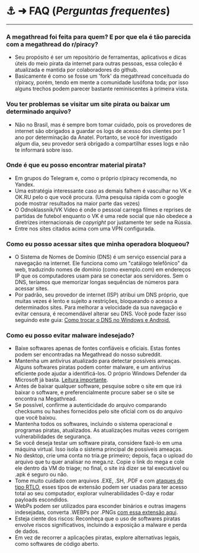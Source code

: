 # ⚓️ ➜ **FAQ** (_Perguntas frequentes_)

---

### A megathread foi feita para quem? E por que ela é tão parecida com a megathread do r/piracy?

- Seu propósito é ser um repositório de ferramentas, aplicativos e dicas úteis do meio pirata da internet para outras pessoas, essa coleção é atualizada e mantida por colaboradores do github.
- Basicamente é como se fosse um 'fork' da megathread conceituada do r/piracy, porém, tendo em mente a comunidade lusófona toda; por isso alguns trechos podem parecer bastante reminiscentes à primeira vista.

### Vou ter problemas se visitar um site pirata ou baixar um determinado arquivo?

- Não no Brasil, mas é sempre bom tomar cuidado, pois os provedores de internet são obrigados a guardar os logs de acesso dos clientes por 1 ano por determinação da Anatel. Portanto, se você for investigado algum dia, seu provedor será obrigado a compartilhar esses logs e não te informará sobre isso.

### Onde é que eu posso encontrar material pirata?

- Em grupos do Telegram e, como o próprio r/piracy recomenda, no Yandex.
- Uma estratégia interessante caso as demais falhem é vasculhar no VK e OK.RU pelo o que você procura. (Uma pesquisa rápida com o google pode mostrar resultados na maior parte das vezes)
- O Odnoklassnik/VK Video é onde o pessoal carrega filmes e reprises de partidas de futebol enquanto o VK é uma rede social que não obedece a diretrizes internacionais de _copyright_ por justamente ter sede na Rússia.
- Entre nos sites citados acima com uma VPN configurada.
  
### Como eu posso acessar sites que minha operadora bloqueou?

- O Sistema de Nomes de Domínio (DNS) é um serviço essencial para a navegação na internet. Ele funciona como um "catálogo telefônico" da web, traduzindo nomes de domínio (como exemplo.com) em endereços IP que os computadores usam para se conectar aos servidores. Sem o DNS, teríamos que memorizar longas sequências de números para acessar sites.
- Por padrão, seu provedor de internet (ISP) atribui um DNS próprio, que muitas vezes é lento e sujeito a restrições, bloqueando o acesso a determinados sites. Para melhorar a velocidade da sua navegação e evitar censura, é recomendável alterar seu DNS. Você pode fazer isso seguindo este guia: [Como trocar o DNS no Windows e Android.](/guias/dns)

### Como eu posso evitar malware indesejado?

- Baixe softwares apenas de fontes confiáveis e oficiais. Estas fontes podem ser encontradas na Megathread do nosso subreddit.
- Mantenha um antivírus atualizado para detectar possíveis ameaças. Alguns softwares piratas podem conter malware, e um antivírus eficiente pode ajudar a identificá-los. O próprio Windows Defender da Microsoft já basta. [Leitura importante](/util/antivírus).
- Antes de baixar qualquer software, pesquise sobre o site em que irá baixar o software, e preferencialmente procure saber se o site se encontra na Megathread.
- Se possível, confirme a autenticidade do arquivo comparando checksums ou hashes fornecidos pelo site oficial com os do arquivo que você baixou.
- Mantenha todos os softwares, incluindo o sistema operacional e programas piratas, atualizados. As atualizações muitas vezes corrigem vulnerabilidades de segurança.
- Se você deseja testar um software pirata, considere fazê-lo em uma máquina virtual. Isso isola o sistema principal de possíveis ameaças.
- No desktop, crie uma conta no tria.ge primeiro; depois, faça o upload do arquivo que tu quer analisar no mega.nz. Copie o link do mega e cole ele dentro da VM do triage; no final, o site irá dizer se tal executável ou .apk é seguro ou não.
- Tome muito cuidado com arquivos .EXE, .SH, .PDF e com [ataques do tipo RTLO](https://www.reddit.com/r/linuxquestions/comments/124984c/how_does_one_protect_themselves_from_the_rtloltlo/?tl=pt-br), esses tipos de extensão podem ser usadas para ter acesso total ao seu computador, explorar vulnerabilidades 0-day e rodar payloads escondidos.
- WebPs podem ser utilizados para esconder binários e outras imagens indesejadas, converta .WEBPs por .PNGs [com essa extensão aqui](https://github.com/jscher2000/Save-webP-as-extension).
- Esteja ciente dos riscos: Reconheça que o uso de softwares piratas envolve riscos significativos, incluindo a exposição a malware e perda de dados.
- Em vez de recorrer a aplicações piratas, explore alternativas legais, como softwares de código aberto.
